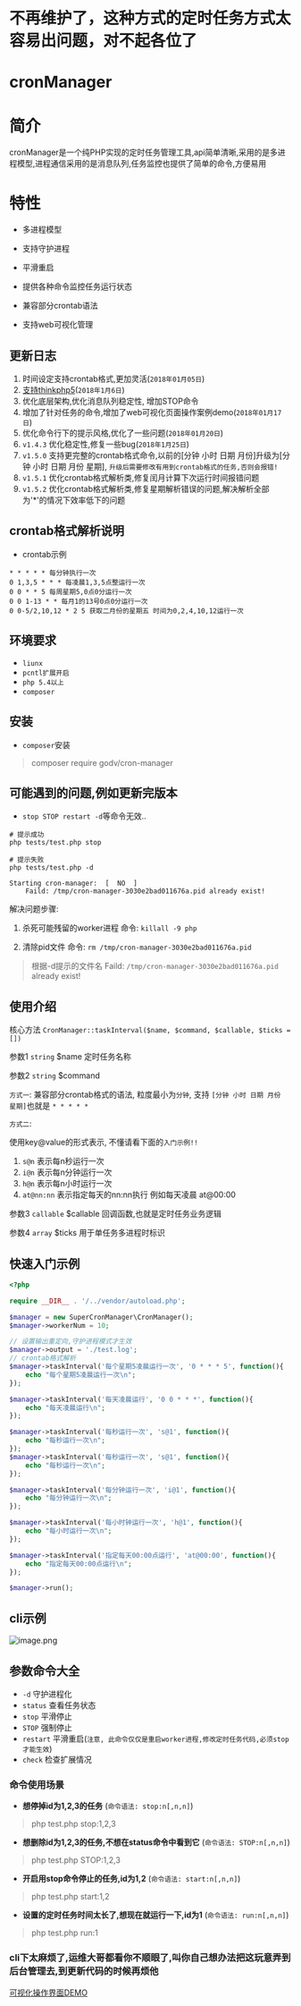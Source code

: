 # 不再维护了，这种方式的定时任务方式太容易出问题，对不起各位了

# cronManager

# 简介

cronManager是一个纯PHP实现的定时任务管理工具,api简单清晰,采用的是多进程模型,进程通信采用的是消息队列,任务监控也提供了简单的命令,方便易用

# 特性

* 多进程模型

* 支持守护进程

* 平滑重启

* 提供各种命令监控任务运行状态

* 兼容部分crontab语法

* 支持web可视化管理


## 更新日志

1. 时间设定支持crontab格式,更加灵活(`2018年01月05日`)
2. [支持thinkphp5](https://gitee.com/jianglibin/cron-manager/tree/master/doc/thinkphp5)(`2018年1月6日`)
3. 优化底层架构,优化消息队列稳定性, 增加STOP命令
4. 增加了针对任务的命令,增加了web可视化页面操作案例demo(`2018年01月17日`)
5. 优化命令行下的提示风格,优化了一些问题(`2018年01月20日`)
6. `v1.4.3` 优化稳定性,修复一些bug(`2018年1月25日`)
7. `v1.5.0` 支持更完整的crontab格式命令,以前的[分钟 小时 日期 月份]升级为[分钟 小时 日期 月份 星期], `升级后需要修改有用到crontab格式的任务,否则会报错!`
8. `v1.5.1` 优化crontab格式解析类,修复闰月计算下次运行时间报错问题
9. `v1.5.2` 优化crontab格式解析类,修复星期解析错误的问题,解决解析全部为'*'的情况下效率低下的问题

## crontab格式解析说明

* crontab示例

```
* * * * * 每分钟执行一次
0 1,3,5 * * * 每凌晨1,3,5点整运行一次
0 0 * * 5 每周星期5,0点0分运行一次
0 0 1-13 * * 每月1的13号0点0分运行一次
0 0-5/2,10,12 * 2 5 获取二月份的星期五 时间为0,2,4,10,12运行一次
```

## 环境要求

* `liunx`
* `pcntl扩展开启`
* `php 5.4以上`
* `composer`


## 安装

* `composer`安装

> composer require godv/cron-manager

## 可能遇到的问题,例如更新完版本

* `stop STOP restart -d`等命令无效..

```
# 提示成功
php tests/test.php stop 

# 提示失败
php tests/test.php -d

Starting cron-manager:	[  NO  ]
	Faild: /tmp/cron-manager-3030e2bad011676a.pid already exist!
```
解决问题步骤:

1. 杀死可能残留的worker进程 命令: `killall -9 php`

2. 清除pid文件 命令: `rm /tmp/cron-manager-3030e2bad011676a.pid` 

> 根据-d提示的文件名 Faild: `/tmp/cron-manager-3030e2bad011676a.pid` already exist!

## 使用介绍

核心方法 `CronManager::taskInterval($name, $command, $callable, $ticks = [])` 

参数1 `string` $name 定时任务名称

参数2 `string` $command 

`方式一`: 兼容部分crontab格式的语法, 粒度最小为`分钟`, 支持 `[分钟 小时 日期 月份 星期]`也就是 `* * * * *` 

`方式二`: 

使用key@value的形式表示, 不懂请看下面的`入门示例!!`
1. `s@n` 表示每n秒运行一次 
2. `i@n` 表示每n分钟运行一次 
3. `h@n` 表示每n小时运行一次
4. `at@nn:nn` 表示指定每天的nn:nn执行 例如每天凌晨 at@00:00

参数3 `callable` $callable 回调函数,也就是定时任务业务逻辑

参数4 `array` $ticks 用于单任务多进程时标识

## 快速入门示例

```php
<?php

require __DIR__ . '/../vendor/autoload.php';

$manager = new SuperCronManager\CronManager();
$manager->workerNum = 10;

// 设置输出重定向,守护进程模式才生效
$manager->output = './test.log';
// crontab格式解析
$manager->taskInterval('每个星期5凌晨运行一次', '0 * * * 5', function(){
	echo "每个星期5凌晨运行一次\n";
});

$manager->taskInterval('每天凌晨运行', '0 0 * * *', function(){
	echo "每天凌晨运行\n";
});

$manager->taskInterval('每秒运行一次', 's@1', function(){
	echo "每秒运行一次\n";
});
$manager->taskInterval('每秒运行一次', 's@1', function(){
	echo "每秒运行一次\n";
});

$manager->taskInterval('每分钟运行一次', 'i@1', function(){
	echo "每分钟运行一次\n";
});

$manager->taskInterval('每小时钟运行一次', 'h@1', function(){
	echo "每小时运行一次\n";
});

$manager->taskInterval('指定每天00:00点运行', 'at@00:00', function(){
	echo "指定每天00:00点运行\n";
});

$manager->run();

```

## cli示例
![image.png](http://upload-images.jianshu.io/upload_images/1791210-5732b338a194023d.png?imageMogr2/auto-orient/strip%7CimageView2/2/w/1240)


## 参数命令大全
* `-d` 守护进程化
* `status` 查看任务状态
* `stop` 平滑停止
* `STOP` 强制停止 
* `restart` 平滑重启(`注意, 此命令仅仅是重启worker进程,修改定时任务代码,必须stop才能生效`)
* `check` 检查扩展情况 

### 命令使用场景

* **想停掉id为1,2,3的任务** (`命令语法: stop:n[,n,n]`)
> php test.php stop:1,2,3
* **想删除id为1,2,3的任务,不想在status命令中看到它** (`命令语法: STOP:n[,n,n]`)
> php test.php STOP:1,2,3
* **开启用stop命令停止的任务,id为1,2** (`命令语法: start:n[,n,n]`)
> php test.php start:1,2
* **设置的定时任务时间太长了,想现在就运行一下,id为1** (`命令语法: run:n[,n,n]`)
> php test.php run:1

### cli下太麻烦了,运维大哥都看你不顺眼了,叫你自己想办法把这玩意弄到后台管理去,到更新代码的时候再烦他

[可视化操作界面DEMO](https://gitee.com/jianglibin/cron-manager/tree/master/doc/web-cronmanager)
